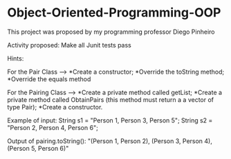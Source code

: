 # Object-Oriented-Programming-OOP

This project was proposed by my programming professor Diego Pinheiro

Activity proposed: Make all Junit tests pass

Hints:

For the Pair Class -->  *Create a constructor;
		        *Override the toString method;
		        *Override the equals method

For the Pairing Class --> *Create a private method called getList;
			  *Create a private method called ObtainPairs
			  (this method must return a a vector of type Pair);
		          *Create a constructor.
			  
Example of input:
String s1 = "Person 1, Person 3, Person 5";
String s2 = "Person 2, Person 4, Person 6";

Output of pairing.toString(): 
"(Person 1, Person 2), (Person 3, Person 4), (Person 5, Person
6)"
